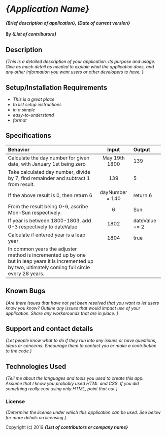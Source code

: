 # _{Application Name}_

#### _{Brief description of application}, {Date of current version}_

#### By _**{List of contributors}**_

## Description

_{This is a detailed description of your application. Its purpose and usage.  Give as much detail as needed to explain what the application does, and any other information you want users or other developers to have. }_

## Setup/Installation Requirements

* _This is a great place_
* _to list setup instructions_
* _in a simple_
* _easy-to-understand_
* _format_

## Specifications 

|   Behavior    |   Input   |   Output  |
|:--------------|:---------:|:----------|
| Calculate the day number for given date, with January 1st being zero | May 19th 1800 | 139 |
| Take calculated day number, divide by 7, find remainder and subtract 1 from result.| 139 | 5 |
| If the above result is 0, then return 6 | dayNumber = 140 | return 6 |
| From the result being 0-6, ascribe Mon-Sun respectively. | 6 | Sun |
| If year is between 1800-1803, add 0-3 respectively to dateValue | 1802 | dateValue += 2 |
| Calculate if entered year is a leap year | 1804 | true | 
| In common years the adjuster method is incremented up by one but in leap years it is incremented up by two, ultimately coming full circle every 28 years. |



<!-- | Link day number to day of the week from "anchor date Wednesday January 1st| 01 | Thursday | -->
<!-- |Take an entered date and determine whether it is a common or a leap year.|
| -->

## Known Bugs

_{Are there issues that have not yet been resolved that you want to let users know you know?  Outline any issues that would impact use of your application.  Share any workarounds that are in place. }_

## Support and contact details

_{Let people know what to do if they run into any issues or have questions, ideas or concerns.  Encourage them to contact you or make a contribution to the code.}_

## Technologies Used

_{Tell me about the languages and tools you used to create this app. Assume that I know you probably used HTML and CSS. If you did something really cool using only HTML, point that out.}_

### License

*{Determine the license under which this application can be used.  See below for more details on licensing.}*

Copyright (c) 2016 **_{List of contributors or company name}_**
